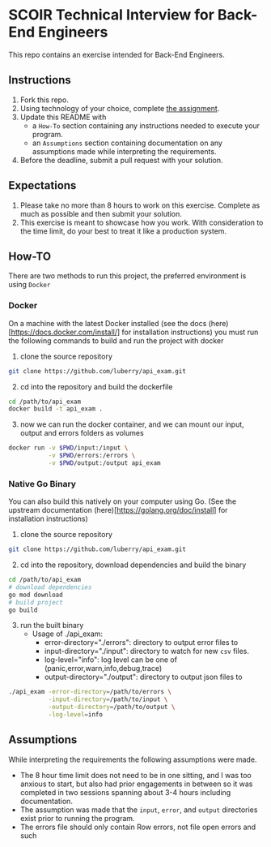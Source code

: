 # SCOIR Technical Interview for Back-End Engineers
This repo contains an exercise intended for Back-End Engineers.

## Instructions
1. Fork this repo.
1. Using technology of your choice, complete [the assignment](./Assignment.md).
1. Update this README with
    * a `How-To` section containing any instructions needed to execute your program.
    * an `Assumptions` section containing documentation on any assumptions made while interpreting the requirements.
1. Before the deadline, submit a pull request with your solution.

## Expectations
1. Please take no more than 8 hours to work on this exercise. Complete as much as possible and then submit your solution.
1. This exercise is meant to showcase how you work. With consideration to the time limit, do your best to treat it like a production system.

## How-TO
There are two methods to run this project, the preferred environment is using `Docker`
### Docker
On a machine with the latest Docker installed (see the docs (here)[https://docs.docker.com/install/] for installation instructions)
you must run the following commands to build and run the project with docker
1. clone the source repository
```bash
git clone https://github.com/luberry/api_exam.git
```
2. cd into the repository and build the dockerfile
```bash
cd /path/to/api_exam
docker build -t api_exam .
```
3. now we can run the docker container, and we can mount our input, output and errors folders as volumes
```bash
docker run -v $PWD/input:/input \
           -v $PWD/errors:/errors \
           -v $PWD/output:/output api_exam
```

### Native Go Binary
You can also build this natively on your computer using Go. (See the upstream documentation (here)[https://golang.org/doc/install] for installation instructions)

1. clone the source repository
```bash
git clone https://github.com/luberry/api_exam.git
```

2. cd into the repository, download dependencies and build the binary
```bash
cd /path/to/api_exam
# download dependencies
go mod download
# build project
go build
```

3. run the built binary
    * Usage of ./api_exam:
        - error-directory="./errors": directory to output error files to
        - input-directory="./input": directory to watch for new `csv` files.
        - log-level="info": log level can be one of (panic,error,warn,info,debug,trace)
        - output-directory="./output": directory to output json files to
```bash
./api_exam -error-directory=/path/to/errors \
           -input-directory=/path/to/input \
           -output-directory=/path/to/output \
           -log-level=info
```

## Assumptions
While interpreting the requirements the following assumptions were made.
* The 8 hour time limit does not need to be in one sitting, and I was too anxious to start, 
but also had prior engagements in between so it was completed in two sessions spanning about 3-4 hours including documentation.
* The assumption was made that the `input`, `error`, and `output` directories exist prior to running the program.
* The errors file should only contain Row errors, not file open errors and such
